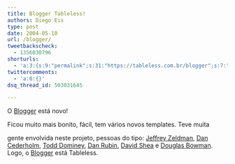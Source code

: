 ```yaml
---
title: Blogger Tableless!
authors: Diego Eis
type: post
date: 2004-05-10
url: /blogger/
tweetbackscheck:
  - 1356030796
shorturls:
  - 'a:3:{s:9:"permalink";s:31:"https://tableless.com.br/blogger";s:7:"tinyurl";s:26:"https://tinyurl.com/3mwluv2";s:4:"isgd";s:19:"https://is.gd/zHm9HX";}'
twittercomments:
  - 'a:0:{}'
dsq_thread_id: 503031645

---
```

O [Blogger][1] está novo!
          
Ficou muito mais bonito, fácil, tem vários novos templates. Teve muita
  
gente envolvida neste projeto, pessoas do tipo: [Jeffrey Zeldman][2], [Dan Cederholm][3], [Todd Dominey][4], [Dan Rubin][5], [David Shea][6] e [Douglas Bowman][7]. Logo, o [Blogger][1] está Tableless.

 [1]: https://www.blogger.com/
 [2]: https://www.zeldman.com/
 [3]: https://www.simplebits.com/
 [4]: https://www.whatdoiknow.org/
 [5]: https://www.superfluousbanter.org/
 [6]: https://www.mezzoblue.com/
 [7]: https://www.stopdesign.com/